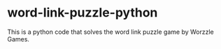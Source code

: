 # word-link-puzzle-python
This is a python code that solves the word link puzzle game by Worzzle Games.
